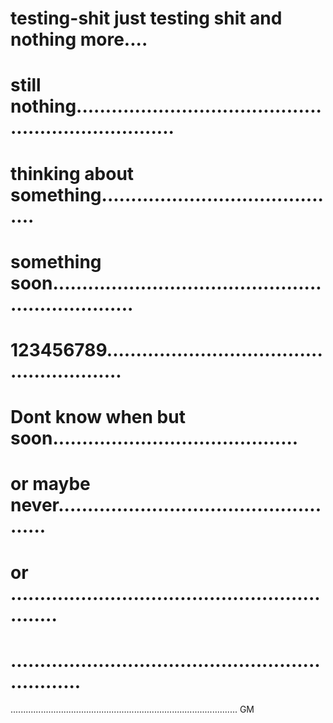 # testing-shit just testing shit and  nothing more....
# still nothing......................................................................
# thinking about something..........................................
# something soon...................................................................
# 123456789........................................................
# Dont know when but soon..........................................
# or maybe never...................................................
# or .............................................................
# .................................................................
..........................................................................................
GM

